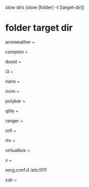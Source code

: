 stow dirs (stow [folder] -t [target-dir])

folder          target dir
=======================

ansiweather     ~

compton         ~

dunst           ~

i3              ~

nano            ~

nvim            ~

polybar         ~

qtile           ~

ranger          ~

rofi            ~

rtv             ~

virtualbox      ~

x               ~

xorg.conf.d     /etc/X11

zsh             ~
